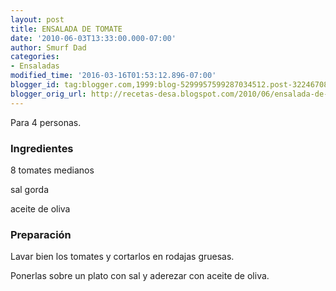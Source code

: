 ```yaml
---
layout: post
title: ENSALADA DE TOMATE
date: '2010-06-03T13:33:00.000-07:00'
author: Smurf Dad
categories:
- Ensaladas
modified_time: '2016-03-16T01:53:12.896-07:00'
blogger_id: tag:blogger.com,1999:blog-5299957599287034512.post-322467080849318591
blogger_orig_url: http://recetas-desa.blogspot.com/2010/06/ensalada-de-tomate.html
---
```


Para 4 personas.

<h3>Ingredientes</h3>
8 tomates medianos

sal gorda

aceite de oliva



<h3>Preparación</h3>
Lavar bien los tomates y cortarlos en rodajas gruesas.

Ponerlas sobre un plato con sal y aderezar con aceite de oliva.